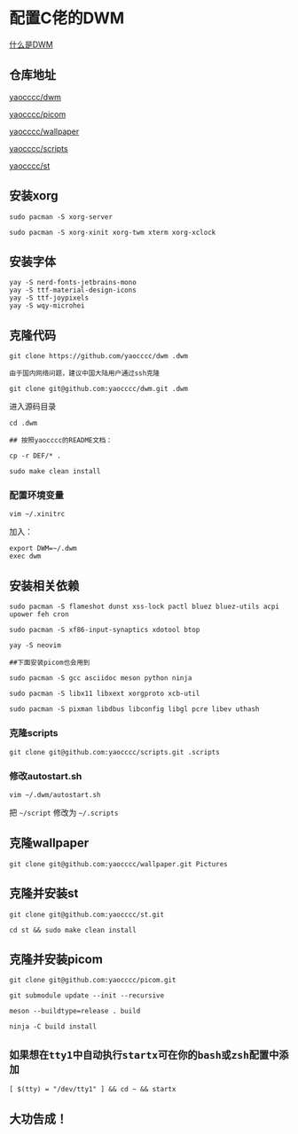 # 配置C佬的DWM

[什么是DWM](https://zh.wikipedia.org/wiki/Dwm)

## 仓库地址

[yaocccc/dwm](https://github.com/yaocccc/dwm)

[yaocccc/picom](https://github.com/yaocccc/picom)

[yaocccc/wallpaper](https://github.com/yaocccc/wallpaper)

[yaocccc/scripts](https://github.com/yaocccc/scripts)

[yaocccc/st](https://github.com/yaocccc/st)

## 安装xorg

```
sudo pacman -S xorg-server

sudo pacman -S xorg-xinit xorg-twm xterm xorg-xclock
```

## 安装字体

```
yay -S nerd-fonts-jetbrains-mono
yay -S ttf-material-design-icons
yay -S ttf-joypixels
yay -S wqy-microhei
```

## 克隆代码

```
git clone https://github.com/yaocccc/dwm .dwm
```

`由于国内网络问题，建议中国大陆用户通过ssh克隆`

```
git clone git@github.com:yaocccc/dwm.git .dwm
```

进入源码目录

```
cd .dwm

## 按照yaocccc的README文档：

cp -r DEF/* .

sudo make clean install
```

### 配置环境变量

```
vim ~/.xinitrc
```

加入：

```
export DWM=~/.dwm
exec dwm
```

## 安装相关依赖

```
sudo pacman -S flameshot dunst xss-lock pactl bluez bluez-utils acpi upower feh cron

sudo pacman -S xf86-input-synaptics xdotool btop

yay -S neovim

##下面安装picom也会用到

sudo pacman -S gcc asciidoc meson python ninja

sudo pacman -S libx11 libxext xorgproto xcb-util 

sudo pacman -S pixman libdbus libconfig libgl pcre libev uthash
```

### 克隆scripts

```
git clone git@github.com:yaocccc/scripts.git .scripts
```

### 修改autostart.sh

```
vim ~/.dwm/autostart.sh
```

把 `~/script` 修改为 `~/.scripts`

## 克隆wallpaper

```
git clone git@github.com:yaocccc/wallpaper.git Pictures
```

## 克隆并安装st

```
git clone git@github.com:yaocccc/st.git

cd st && sudo make clean install
```

## 克隆并安装picom

```
git clone git@github.com:yaocccc/picom.git

git submodule update --init --recursive

meson --buildtype=release . build

ninja -C build install
```

## `如果想在tty1中自动执行startx可在你的bash或zsh配置中添加`

```
[ $(tty) = "/dev/tty1" ] && cd ~ && startx
```

## 大功告成！